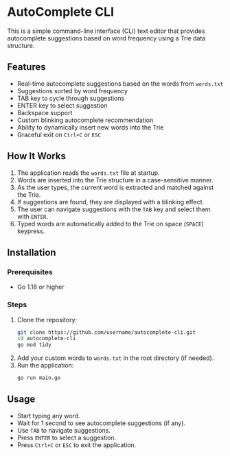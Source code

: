 # AutoComplete CLI

This is a simple command-line interface (CLI) text editor that provides autocomplete suggestions based on word frequency using a Trie data structure.

## Features
- Real-time autocomplete suggestions based on the words from `words.txt`
- Suggestions sorted by word frequency
- TAB key to cycle through suggestions
- ENTER key to select suggestion
- Backspace support
- Custom blinking autocomplete recommendation
- Ability to dynamically insert new words into the Trie
- Graceful exit on `Ctrl+C` or `ESC`

## How It Works
1. The application reads the `words.txt` file at startup.
2. Words are inserted into the Trie structure in a case-sensitive manner.
3. As the user types, the current word is extracted and matched against the Trie.
4. If suggestions are found, they are displayed with a blinking effect.
5. The user can navigate suggestions with the `TAB` key and select them with `ENTER`.
6. Typed words are automatically added to the Trie on space (`SPACE`) keypress.

## Installation

### Prerequisites
- Go 1.18 or higher

### Steps
1. Clone the repository:
   ```bash
   git clone https://github.com/username/autocomplete-cli.git
   cd autocomplete-cli
   go mod tidy
   ```
2. Add your custom words to `words.txt` in the root directory (if needed).
3. Run the application:
   ```bash
   go run main.go
   ```

## Usage
- Start typing any word.
- Wait for 1 second to see autocomplete suggestions (if any).
- Use `TAB` to navigate suggestions.
- Press `ENTER` to select a suggestion.
- Press `Ctrl+C` or `ESC` to exit the application.
